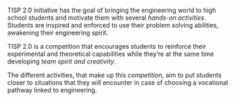 TISP 2.0 initiative has the goal of bringing the engineering world to high school students and motivate them with several *hands-on activities*. 
Students are inspired and enforced to use their problem solving abilities, awakening their engineering spirit.

TISP 2.0 is a competition that encourages students to reinforce their experimental and theoretical capabilities while they’re at the same time developing *team spirit and creativity*.

The different activities, that make up this *competition*, aim to put students closer to situations that they will encounter in case of choosing a vocational pathway linked to engineering. 
